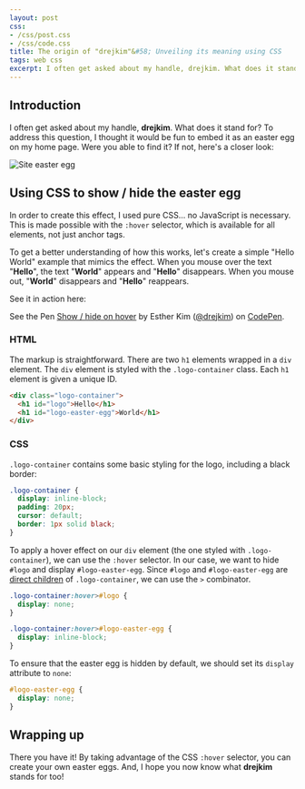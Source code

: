```yaml
---
layout: post
css:
- /css/post.css
- /css/code.css
title: The origin of "drejkim"&#58; Unveiling its meaning using CSS
tags: web css
excerpt: I often get asked about my handle, drejkim. What does it stand for? To address this question, I thought it would be fun to embed it as an easter egg on my home page. Were you able to find it? If not, here's a closer look....
---
```


## Introduction

I often get asked about my handle, **drejkim**. What does it stand for? To address this question, I thought it would be fun to embed it as an easter egg on my home page. Were you able to find it? If not, here's a closer look:

<div class="thumbnail">
  <img src="/assets/img/easter-egg/drejkim-easter-egg.gif" alt="Site easter egg" class="img-responsive center-block">
</div>

## Using CSS to show / hide the easter egg

In order to create this effect, I used pure CSS... no JavaScript is necessary. This is made possible with the `:hover` selector, which is available for all elements, not just anchor tags.

To get a better understanding of how this works, let's create a simple "Hello World" example that mimics the effect. When you mouse over the text "**Hello**", the text "**World**" appears and "**Hello**" disappears. When you mouse out, "**World**" disappears and "**Hello**" reappears.

See it in action here:

<p data-height="265" data-theme-id="0" data-slug-hash="oLdgkp" data-default-tab="html,result" data-user="drejkim" data-embed-version="2" class="codepen">See the Pen <a href="http://codepen.io/drejkim/pen/oLdgkp/">Show / hide on hover</a> by Esther Kim (<a href="http://codepen.io/drejkim">@drejkim</a>) on <a href="http://codepen.io">CodePen</a>.</p>
<script async src="//assets.codepen.io/assets/embed/ei.js"></script>

### HTML

The markup is straightforward. There are two `h1` elements wrapped in a `div` element. The `div` element is styled with the `.logo-container` class. Each `h1` element is given a unique ID.

```html
<div class="logo-container">
  <h1 id="logo">Hello</h1>
  <h1 id="logo-easter-egg">World</h1>
</div>
```

### CSS

`.logo-container` contains some basic styling for the logo, including a black border:

```css
.logo-container {
  display: inline-block;
  padding: 20px;
  cursor: default;
  border: 1px solid black;
}
```

To apply a hover effect on our `div` element (the one styled with `.logo-container`), we can use the `:hover` selector. In our case, we want to hide `#logo` and display `#logo-easter-egg`. Since `#logo` and `#logo-easter-egg` are [direct children](https://developer.mozilla.org/en-US/docs/Web/CSS/Child_selectors) of `.logo-container`, we can use the `>` combinator.

```css
.logo-container:hover>#logo {
  display: none;
}

.logo-container:hover>#logo-easter-egg {
  display: inline-block;
}
```

To ensure that the easter egg is hidden by default, we should set its `display` attribute to `none`:

```css
#logo-easter-egg {
  display: none;
}
```

## Wrapping up

There you have it! By taking advantage of the CSS `:hover` selector, you can create your own easter eggs. And, I hope you now know what **drejkim** stands for too!
